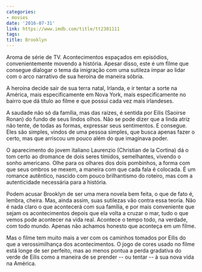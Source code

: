 ```yaml
---
categories:
- movies
date: '2016-07-31'
link: https://www.imdb.com/title/tt2381111
tags:
title: Brooklyn
---
```


Aroma de série de TV. Acontecimentos espaçados em episódios, convenientemente movendo a história. Apesar disso, este é um filme que consegue dialogar o tema da imigração com uma sutileza ímpar ao lidar com o arco narrativo de sua heroína de maneira sóbria.

A heroína decide sair de sua terra natal, Irlanda, e ir tentar a sorte na América, mais especificamente em Nova York, mais especificamente no bairro que dá título ao filme e que possui cada vez mais irlandeses.

A saudade não só da família, mas das raízes, é sentida por Eilis (Saoirse Ronan) do fundo de seus lindos olhos. Não se pode dizer que a linda atriz não tente, de todas as formas, expressar seus sentimentos. E consegue. Eles são simples, vindos de uma pessoa simples, que busca apenas fazer o certo, mas que arriscou um pouco além do que imaginava poder.

O aparecimento do jovem italiano Laurenzio (Christian de la Cortina) dá o tom certo ao dromance de dois seres tímidos, semelhantes, vivendo o sonho americano. Olhe para os olhares dos dois pombinhos, a forma com que seus ombros se mexem, a maneira com que cada fala é colocada. É um romance autêntico, nascido com pouco brilhantismo do roteiro, mas com a autenticidade necessária para a história.

Podem acusar Brooklyn de ser uma mera novela bem feita, o que de fato é, lembra, cheira. Mas, ainda assim, suas sutilezas vão contra essa teoria. Não é nada claro o que acontecerá com sua família, e por mais conveniente que sejam os acontecimentos depois que ela volta a cruzar o mar, tudo o que vemos pode acontecer na vida real. Acontece o tempo todo, na verdade, com todo mundo. Apenas não achamos honesto que aconteça em um filme.

Mas o filme tem muito mais a ver com os caminhos tomados por Eilis do que a verossimilhança dos acontecimentos. O jogo de cores usado no filme está longe de ser perfeito, mas ao menos pontua a perda gradativa do verde de Eilis como a maneira de se prender -- ou tentar -- à sua nova vida na América.

